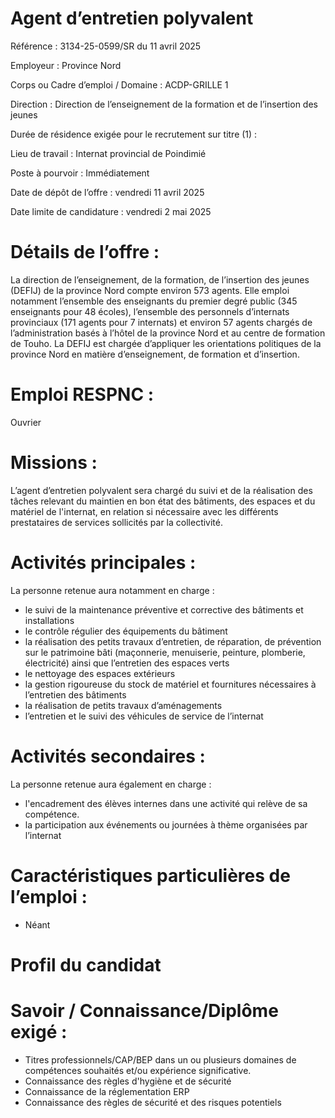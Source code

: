 # Agent d’entretien polyvalent

Référence : 3134-25-0599/SR du 11 avril 2025

Employeur : Province Nord

Corps ou Cadre d’emploi / Domaine : ACDP-GRILLE 1

Direction : Direction de l’enseignement de la formation et de l’insertion des jeunes

Durée de résidence exigée pour le recrutement sur titre (1) :

Lieu de travail : Internat provincial de Poindimié

Poste à pourvoir : Immédiatement

Date de dépôt de l’offre : vendredi 11 avril 2025

Date limite de candidature : vendredi 2 mai 2025

# Détails de l’offre :

La direction de l’enseignement, de la formation, de l’insertion des jeunes (DEFIJ) de la province Nord compte environ 573 agents. Elle emploi notamment l’ensemble des enseignants du premier degré public (345 enseignants pour 48 écoles), l’ensemble des personnels d’internats provinciaux (171 agents pour 7 internats) et environ 57 agents chargés de l’administration basés à l’hôtel de la province Nord et au centre de formation de Touho. La DEFIJ est chargée d’appliquer les orientations politiques de la province Nord en matière d’enseignement, de formation et d’insertion.

# Emploi RESPNC :

Ouvrier

# Missions :

L’agent d’entretien polyvalent sera chargé du suivi et de la réalisation des tâches relevant du maintien en bon état des bâtiments, des espaces et du matériel de l'internat, en relation si nécessaire avec les différents prestataires de services sollicités par la collectivité.

# Activités principales :

La personne retenue aura notamment en charge :

- le suivi de la maintenance préventive et corrective des bâtiments et installations
- le contrôle régulier des équipements du bâtiment
- la réalisation des petits travaux d’entretien, de réparation, de prévention sur le patrimoine bâti (maçonnerie, menuiserie, peinture, plomberie, électricité) ainsi que l’entretien des espaces verts
- le nettoyage des espaces extérieurs
- la gestion rigoureuse du stock de matériel et fournitures nécessaires à l’entretien des bâtiments
- la réalisation de petits travaux d’aménagements
- l’entretien et le suivi des véhicules de service de l’internat

# Activités secondaires :

La personne retenue aura également en charge :

- l'encadrement des élèves internes dans une activité qui relève de sa compétence.
- la participation aux événements ou journées à thème organisées par l’internat

# Caractéristiques particulières de l’emploi :

- Néant

# Profil du candidat

# Savoir / Connaissance/Diplôme exigé :

- Titres professionnels/CAP/BEP dans un ou plusieurs domaines de compétences souhaités et/ou expérience significative.
- Connaissance des règles d'hygiène et de sécurité
- Connaissance de la réglementation ERP
- Connaissance des règles de sécurité et des risques potentiels